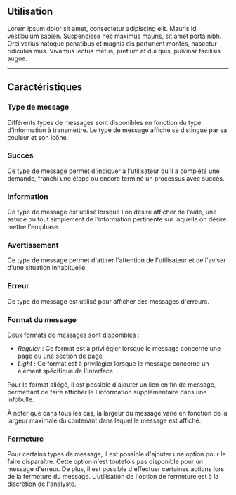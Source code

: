 ## Utilisation
Lorem ipsum dolor sit amet, consectetur adipiscing elit. Mauris id vestibulum sapien. Suspendisse nec maximus mauris, sit amet porta nibh. Orci varius natoque penatibus et magnis dis parturient montes, nascetur ridiculus mus. Vivamus lectus metus, pretium at dui quis, pulvinar facilisis augue.

---
## Caractéristiques
### Type de message
Différents types de messages sont disponibles en fonction du type d'information à transmettre. Le type de message affiché se distingue par sa couleur et son icône.

### Succès
Ce type de message permet d'indiquer à l'utilisateur qu'il a complété une demande, franchi une étape ou encore terminé un processus avec succès.

### Information
Ce type de message est utilisé lorsque l'on désire afficher de l'aide, une astuce ou tout simplement de l'information pertinente sur laquelle on désire mettre l'emphase.

### Avertissement
Ce type de message permet d'attirer l'attention de l'utilisateur et de l'aviser d'une situation inhabituelle.

### Erreur
Ce type de message est utilisé pour afficher des messages d'erreurs.

### Format du message
Deux formats de messages sont disponibles :
* *Regular* : Ce format est à privilégier lorsque le message concerne une page ou une section de page
* *Light* : Ce format est à privilégier lorsque le message concerne un élément spécifique de l'interface

Pour le format allégé, il est possible d'ajouter un lien en fin de message, permettant de faire afficher le l'information supplémentaire dans une infobulle.

À noter que dans tous les cas, la largeur du message varie en fonction de la largeur maximale du contenant dans lequel le message est affiché.

### Fermeture
Pour certains types de message, il est possible d'ajouter une option pour le faire disparaître. Cette option n'est toutefois pas disponible pour un message d'erreur. De plus, il est possible d'effectuer certaines actions lors de la fermeture du message. L'utilisation de l'option de fermeture est à la discrétion de l'analyste.